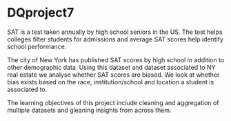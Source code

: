 # DQproject7
SAT is a test taken annually by high school seniors in the US. The test helps colleges filter students for admissions and average SAT scores help identify school performance.

The city of New York has published SAT scores by high school in addition to other demographic data. Using this dataset and dataset associated to NY real estate we analyse whether SAT scores are biased. We look at whether bias exists based on the race, institution/school and location a student is associated to.

The learning objectives of this project include cleaning and aggregation of multiple datasets and gleaning insights from across them.

